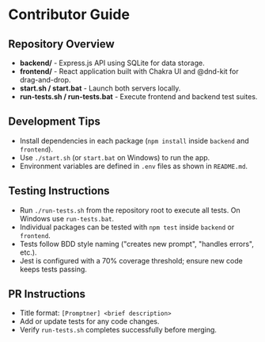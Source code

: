 # Contributor Guide

## Repository Overview
- **backend/** - Express.js API using SQLite for data storage.
- **frontend/** - React application built with Chakra UI and @dnd-kit for drag-and-drop.
- **start.sh / start.bat** - Launch both servers locally.
- **run-tests.sh / run-tests.bat** - Execute frontend and backend test suites.

## Development Tips
- Install dependencies in each package (`npm install` inside `backend` and `frontend`).
- Use `./start.sh` (or `start.bat` on Windows) to run the app.
- Environment variables are defined in `.env` files as shown in `README.md`.

## Testing Instructions
- Run `./run-tests.sh` from the repository root to execute all tests. On Windows use `run-tests.bat`.
- Individual packages can be tested with `npm test` inside `backend` or `frontend`.
- Tests follow BDD style naming ("creates new prompt", "handles errors", etc.).
- Jest is configured with a 70% coverage threshold; ensure new code keeps tests passing.

## PR Instructions
- Title format: `[Promptner] <brief description>`
- Add or update tests for any code changes.
- Verify `run-tests.sh` completes successfully before merging.

